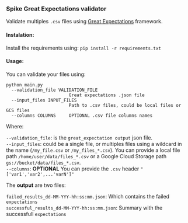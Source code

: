 ### Spike Great Expectations validator

Validate multiples `.csv` files using [Great Expectations](https://github.com/great-expectations/great_expectations) framework.

#### Instalation:
Install the requirements using:
`
pip install -r requirements.txt
`

#### Usage:
You can validate your files using:
```
python main.py
  --validation_file VALIDATION_FILE
                        Great expectations .json file
  --input_files INPUT_FILES
                        Path to .csv files, could be local files or GCS files
  --columns COLUMNS     OPTIONAL .csv file columns names
```

Where:

`--validation_file`: is the `great_expectation output` json file. <br>
`--input_files`: could be a single file, or multiples files using a wildcard in the name (`/my_file.csv` or `/my_files_*.csv`). You can provide a local file path `/home/user/data/files_*.csv` or a Google Cloud Storage path `gs://bucket/data/files_*.csv`. <br>
`--columns`: **OPTIONAL** You can provide the `.csv` header `"['var1','var2',...'varN']"` <br>

The **output** are two files:

`failed_results_dd-MM-YYY-hh:ss:mm.json`: Which contains the failed `expectations` <br>
`successful_results_dd-MM-YYY-hh:ss:mm.json`: Summary with the successfull `expectations`